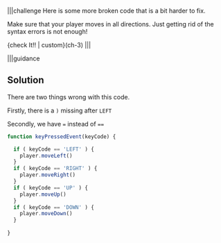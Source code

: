 |||challenge
Here is some more broken code that is a bit harder to fix.

Make sure that your player moves in all directions. Just getting rid of the syntax errors is not enough!

{check It!! | custom}(ch-3)
|||


|||guidance
## Solution

There are two things wrong with this code.

Firstly, there is a `)` missing after `LEFT`

Secondly, we have `=` instead of `==`

```javascript
function keyPressedEvent(keyCode) {

  if ( keyCode == 'LEFT' ) {
    player.moveLeft()
  } 
  if ( keyCode == 'RIGHT' ) {
    player.moveRight()
  } 
  if ( keyCode == 'UP' ) {
    player.moveUp()
  } 
  if ( keyCode == 'DOWN' ) {
    player.moveDown() 
  }
  
}
```
